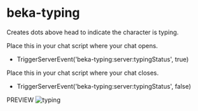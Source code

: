 # beka-typing
 Creates dots above head to indicate the character is typing.
 
Place this in your chat script where your chat opens.
- TriggerServerEvent('beka-typing:server:typingStatus', true)

Place this in your chat script where your chat closes.
- TriggerServerEvent('beka-typing:server:typingStatus', false)

PREVIEW
![typing](https://github.com/user-attachments/assets/bda92660-cdae-47dc-b337-fbc566f45038)
